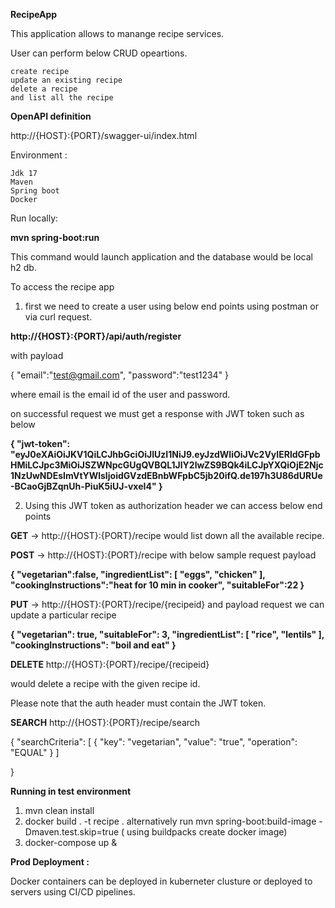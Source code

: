 **RecipeApp**

This application allows to manange recipe services. 

User can perform below CRUD opeartions.

    create recipe
    update an existing recipe
    delete a recipe
    and list all the recipe

**OpenAPI definition**

http://{HOST}:{PORT}/swagger-ui/index.html

Environment :

    Jdk 17 
    Maven 
    Spring boot
    Docker

Run locally:

**mvn spring-boot:run** 

This command would launch application and the database would be local h2 db.

To access the recipe app

1) first we need to create a user using below end points using postman or via curl request.

**http://{HOST}:{PORT}/api/auth/register** 

with payload

{
"email":"test@gmail.com",
"password":"test1234"
} 

where email is the email id of the user and password.

on successful request we must get a response with JWT token such as below 

**{
"jwt-token": "eyJ0eXAiOiJKV1QiLCJhbGciOiJIUzI1NiJ9.eyJzdWIiOiJVc2VyIERldGFpbHMiLCJpc3MiOiJSZWNpcGUgQVBQL1JlY2lwZS9BQk4iLCJpYXQiOjE2Njc1NzUwNDEsImVtYWlsIjoidGVzdEBnbWFpbC5jb20ifQ.de197h3U86dURUe-BCaoGjBZqnUh-PiuK5iUJ-vxeI4"
}** 

2) Using this JWT token as authorization header we can access below end points

**GET** ->  http://{HOST}:{PORT}/recipe would list down all the available recipe.

**POST** -> http://{HOST}:{PORT}/recipe with below sample request payload 

**{
"vegetarian":false,
"ingredientList": [
"eggs",
"chicken"
],
"cookingInstructions":"heat for 10 min in cooker",
"suitableFor":22
}**

**PUT** -> http://{HOST}:{PORT}/recipe/{recipeid} 
and payload request we can update a particular recipe

**{
        "vegetarian": true,
        "suitableFor": 3,
        "ingredientList": [
            "rice",
            "lentils"
        ],
        "cookingInstructions": "boil and eat"
}**

**DELETE** http://{HOST}:{PORT}/recipe/{recipeid}

would delete a recipe with the given recipe id.

Please note that the auth header must contain the JWT token.


**SEARCH**  http://{HOST}:{PORT}/recipe/search

{
"searchCriteria": [
{
"key": "vegetarian",
"value": "true",
"operation": "EQUAL"
}
]

}


**Running in test environment**
1) mvn clean install
2) docker build . -t recipe  .
   alternatively  run mvn spring-boot:build-image -Dmaven.test.skip=true ( using buildpacks create docker image) 
2) docker-compose up &


**Prod Deployment :**

Docker containers can be deployed in kuberneter clusture or deployed to servers using CI/CD pipelines.

